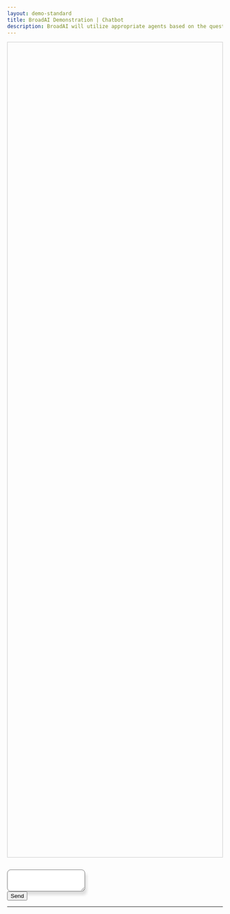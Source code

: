 ```yaml
---
layout: demo-standard
title: BroadAI Demonstration | Chatbot
description: BroadAI will utilize appropriate agents based on the question asked.
---
```


<div class="container mt-5 px-5">
  <div class="row">
    <div class="col-12 px-3 py-3" id="responseChatbot" style="height: calc(50vh - 100px);border: 1px solid #ccc;margin-bottom: 2em;overflow-y: scroll;">
      <!-- chat messages here -->
    </div>
  </div>
  <div class="row">
    <div class="col-9 col-md-11 px-0 text-left">
      <textarea class="form-control" id="chatbox" rows="3" style="border-radius: 8px;box-shadow: 4px 8px 6px #ddd;"></textarea>
    </div>
    <div class="col-3 col-md-1 px-0 text-right">
      <button class="btn btn-lg btn-primary" id="btnGoChatbot" onclick="goChatbot()">Send</button>
    </div>
  </div>
</div>

---
